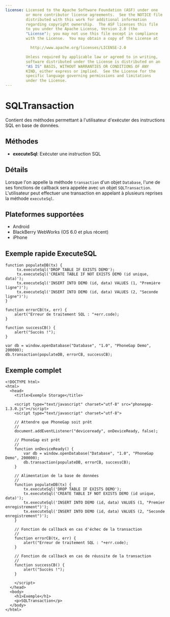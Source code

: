 ```yaml
---
license: Licensed to the Apache Software Foundation (ASF) under one
         or more contributor license agreements.  See the NOTICE file
         distributed with this work for additional information
         regarding copyright ownership.  The ASF licenses this file
         to you under the Apache License, Version 2.0 (the
         "License"); you may not use this file except in compliance
         with the License.  You may obtain a copy of the License at

           http://www.apache.org/licenses/LICENSE-2.0

         Unless required by applicable law or agreed to in writing,
         software distributed under the License is distributed on an
         "AS IS" BASIS, WITHOUT WARRANTIES OR CONDITIONS OF ANY
         KIND, either express or implied.  See the License for the
         specific language governing permissions and limitations
         under the License.
---
```


SQLTransaction
==============

Contient des méthodes permettant à l'utilisateur d'exécuter des instructions SQL en base de données.

Méthodes
--------

- __executeSql__: Exécuter une instruction SQL

Détails
-------

Lorsque l'on appelle la méthode `transaction` d'un objet `Database`, l'une de ses fonctions de callback sera appelée avec un objet `SQLTransaction`.  L'utilisateur peut effectuer une transaction en appelant à plusieurs reprises la méthode `executeSql`.  

Plateformes supportées
----------------------

- Android
- BlackBerry WebWorks (OS 6.0 et plus récent)
- iPhone

Exemple rapide ExecuteSQL
-------------------------

	function populateDB(tx) {
		 tx.executeSql('DROP TABLE IF EXISTS DEMO');
		 tx.executeSql('CREATE TABLE IF NOT EXISTS DEMO (id unique, data)');
		 tx.executeSql('INSERT INTO DEMO (id, data) VALUES (1, "Première ligne")');
		 tx.executeSql('INSERT INTO DEMO (id, data) VALUES (2, "Seconde ligne")');
	}
	
	function errorCB(tx, err) {
		alert("Erreur de traitement SQL : "+err.code);
	}
	
	function successCB() {
		alert("Succès !");
	}
	
	var db = window.openDatabase("Database", "1.0", "PhoneGap Demo", 200000);
	db.transaction(populateDB, errorCB, successCB);

Exemple complet
---------------

    <!DOCTYPE html>
    <html>
      <head>
        <title>Exemple Storage</title>

        <script type="text/javascript" charset="utf-8" src="phonegap-1.3.0.js"></script>
        <script type="text/javascript" charset="utf-8">

        // Attendre que PhoneGap soit prêt
        //
        document.addEventListener("deviceready", onDeviceReady, false);

        // PhoneGap est prêt
        //
        function onDeviceReady() {
			var db = window.openDatabase("Database", "1.0", "PhoneGap Demo", 200000);
			db.transaction(populateDB, errorCB, successCB);
        }
		
		// Alimentation de la base de données
		//
		function populateDB(tx) {
			tx.executeSql('DROP TABLE IF EXISTS DEMO');
			tx.executeSql('CREATE TABLE IF NOT EXISTS DEMO (id unique, data)');
			tx.executeSql('INSERT INTO DEMO (id, data) VALUES (1, "Premier enregistrement")');
			tx.executeSql('INSERT INTO DEMO (id, data) VALUES (2, "Seconde enregistrement")');
		}
		
		// Fonction de callback en cas d'échec de la transaction
		//
		function errorCB(tx, err) {
			alert("Erreur de traitement SQL : "+err.code);
		}
		
		// Fonction de callback en cas de réussite de la transaction
		//
		function successCB() {
			alert("Succès !");
		}
	
        </script>
      </head>
      <body>
        <h1>Exemple</h1>
        <p>SQLTransaction</p>
      </body>
    </html>
